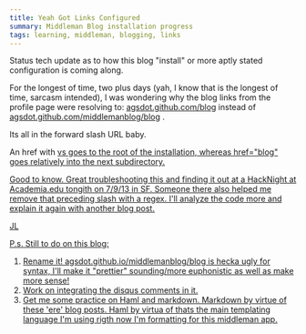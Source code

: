 ```yaml
---
title: Yeah Got Links Configured
summary: Middleman Blog installation progress
tags: learning, middleman, blogging, links
---
```


Status tech update as to how this blog "install" or more aptly stated configuration is coming along.

For the longest of time, two plus days (yah, I know that is the longest of time, sarcasm intended), I was wondering why the blog links from the profile page were resolving to: [agsdot.github.com/blog](http://agsdot.github.com/blog) instead of [agsdot.github.com/middlemanblog/blog](http://agsdot.github.com/middlemanblog/blog) .

Its all in the forward slash URL baby.

An href with <a href="/blog/markdownpath"> vs <a href="blog/markdownpath"> goes to the root of the installation, whereas href="blog" goes relatively into the next subdirectory.

Good to know.  Great troubleshooting this and finding it out at a HackNight at Academia.edu tongith on 7/9/13 in SF.  Someone there also helped me remove that preceding slash with a regex.  I'll analyze the code more and explain it again with another blog post.

JL

P.s. Still to do on this blog:
1) Rename it!  agsdot.github.io/middlemanblog/blog is hecka ugly for syntax, I'll make it "prettier" sounding/more euphonistic as well as make more sense!
2) Work on integrating the disqus comments in it.
3) Get me some practice on Haml and markdown.  Markdown by virtue of these 'ere' blog posts.  Haml by virtua of thats the main templating language I'm using rigth now I'm formatting for this middleman app.